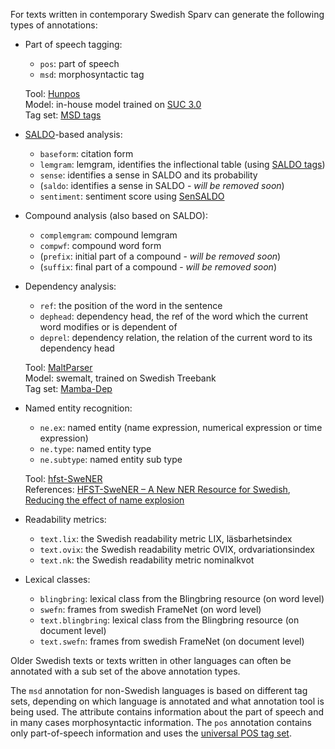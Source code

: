 
For texts written in contemporary Swedish Sparv can generate the following types of annotations:

* Part of speech tagging:
    * `pos`: part of speech
    * `msd`: morphosyntactic tag

    Tool: [Hunpos](http://code.google.com/p/hunpos/)<br>
    Model: in-house model trained on [SUC 3.0](https://spraakbanken.gu.se/en/resources/suc3)<br>
    Tag set: [MSD tags](https://spraakbanken.gu.se/korp/markup/msdtags.html)


* [SALDO](https://spraakbanken.gu.se/en/resources/saldo)-based analysis:
    * `baseform`: citation form
    * `lemgram`: lemgram, identifies the inflectional table (using [SALDO tags](https://spraakbanken.gu.se/en/resources/saldo/tagset))
    * `sense`: identifies a sense in SALDO and its probability
    * (`saldo`: identifies a sense in SALDO - *will be removed soon*)
    * `sentiment`: sentiment score using [SenSALDO](https://spraakbanken.gu.se/en/resources/sensaldo)


* Compound analysis (also based on SALDO):
    * `complemgram`: compound lemgram
    * `compwf`: compound word form
    * (`prefix`: initial part of a compound - *will be removed soon*)
    * (`suffix`: final part of a compound - *will be removed soon*)


* Dependency analysis:
    * `ref`: the position of the word in the sentence
    * `dephead`: dependency head, the ref of the word which the current word modifies or is dependent of
    * `deprel`: dependency relation, the relation of the current word to its dependency head

    Tool: [MaltParser](http://www.maltparser.org/download.html)<br>
    Model: swemalt, trained on Swedish Treebank<br>
    Tag set: [Mamba-Dep](http://stp.ling.uu.se/~nivre/swedish_treebank/dep.html)


* Named entity recognition:
    * `ne.ex`: named entity (name expression, numerical expression or time expression)
    * `ne.type`: named entity type
    * `ne.subtype`: named entity sub type

    Tool: [hfst-SweNER](http://www.ling.helsinki.fi/users/janiemi/finclarin/ner/hfst-swener-0.9.3.tgz)<br>
    References: [HFST-SweNER – A New NER Resource for Swedish](http://www.lrec-conf.org/proceedings/lrec2014/pdf/391_Paper.pdf), [Reducing the effect of name explosion](http://demo.spraakdata.gu.se/svedk/pbl/kokkinakisBNER.pdf)

* Readability metrics:
    * `text.lix`: the Swedish readability metric LIX, läsbarhetsindex
    * `text.ovix`: the Swedish readability metric OVIX, ordvariationsindex
    * `text.nk`: the Swedish readability metric nominalkvot


* Lexical classes:
    * `blingbring`: lexical class from the Blingbring resource (on word level)
    * `swefn`: frames from swedish FrameNet (on word level)
    * `text.blingbring`: lexical class from the Blingbring resource (on document level)
    * `text.swefn`: frames from swedish FrameNet (on document level)


Older Swedish texts or texts written in other languages can often be annotated
with a sub set of the above annotation types.

The `msd` annotation for non-Swedish languages is based on different tag sets,
depending on which language is annotated and what annotation tool is being used.
The attribute contains information about the part of speech and in many cases
morphosyntactic information.
The `pos` annotation contains only part-of-speech information and uses the
[universal POS tag set](http://universaldependencies.org/u/pos/).
